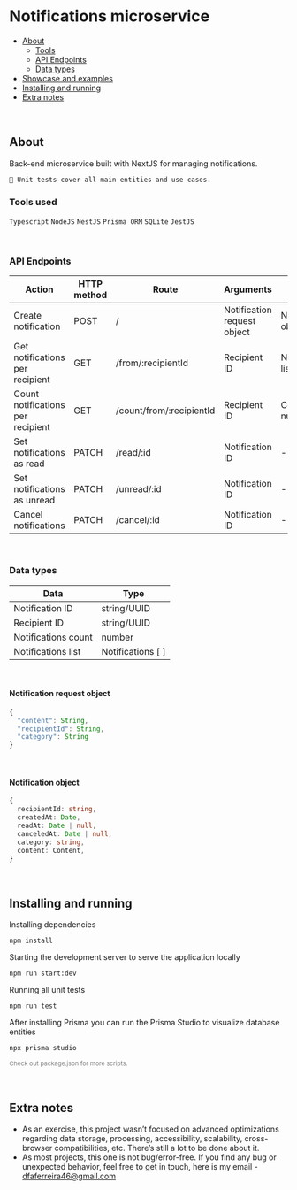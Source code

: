 # Notifications microservice

- [About](#about)
  - [Tools](#tools)
  - [API Endpoints](#api-endpoints)
  - [Data types](#data-types)
- [Showcase and examples](#showcase-and-examples)
- [Installing and running](#installing-and-running)
- [Extra notes](#extra-notes)

<br>

## About

Back-end microservice built with NextJS for managing notifications.

```
🧪 Unit tests cover all main entities and use-cases.
```

### Tools used

`Typescript`  `NodeJS`  `NestJS`  `Prisma ORM`  `SQLite`  `JestJS`

<br/>

### API Endpoints

| Action | HTTP method | Route | Arguments | Return  |
| --- | --- | --- | --- | --- |
| Create notification  | POST  | / | Notification request object | Notification object
| Get notifications per recipient | GET | /from/:recipientId | Recipient ID | Notifications list
| Count notifications per recipient | GET | /count/from/:recipientId | Recipient ID | Count number
| Set notifications as read | PATCH | /read/:id | Notification ID | -
| Set notifications as unread | PATCH | /unread/:id | Notification ID | -
| Cancel notifications | PATCH | /cancel/:id | Notification ID | -

<br/>

### Data types

| Data | Type |
| --- | --- |
| Notification ID | string/UUID |
| Recipient ID | string/UUID |
| Notifications count | number |
| Notifications list | Notifications [ ] |

<br/>

#### Notification request object
```TypeScript
{
  "content": String, 
  "recipientId": String,
  "category": String
}
```

<br/>

#### Notification object
```TypeScript
{
  recipientId: string,
  createdAt: Date,
  readAt: Date | null,
  canceledAt: Date | null,
  category: string,
  content: Content,
}
```

<br/>

## Installing and running
Installing dependencies
```
npm install
```
Starting the development server to serve the application locally
```
npm run start:dev
```
Running all unit tests
```
npm run test
```
After installing Prisma you can run the Prisma Studio to visualize database entities
```
npx prisma studio
```

<small style="font-size: 11px; color: rgba(125, 125, 125, 1);">Check out package.json for more scripts.</small>

<br>

## Extra notes

- As an exercise, this project wasn’t focused on advanced optimizations regarding data storage, processing, accessibility, scalability, cross-browser compatibilities, etc. There’s still a lot to be done about it.
- As most projects, this one is not bug/error-free. If you find any bug or unexpected behavior, feel free to get in touch, here is my email - dfaferreira46@gmail.com
